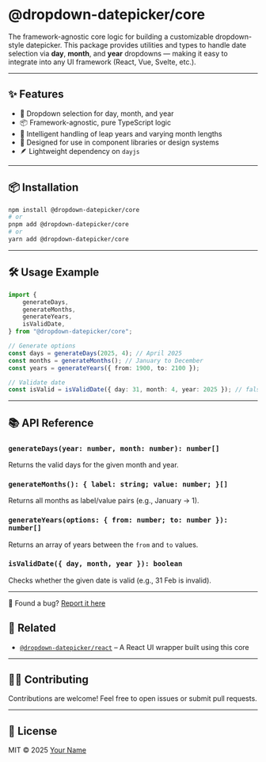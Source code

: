 # @dropdown-datepicker/core

The framework-agnostic core logic for building a customizable dropdown-style datepicker. This package provides utilities and types to handle date selection via **day**, **month**, and **year** dropdowns — making it easy to integrate into any UI framework (React, Vue, Svelte, etc.).

---

## ✨ Features

- 📅 Dropdown selection for day, month, and year
- 📦 Framework-agnostic, pure TypeScript logic
- 🧠 Intelligent handling of leap years and varying month lengths
- 🔧 Designed for use in component libraries or design systems
- 🪶 Lightweight dependency on `dayjs`

---

## 📦 Installation

```bash
npm install @dropdown-datepicker/core
# or
pnpm add @dropdown-datepicker/core
# or
yarn add @dropdown-datepicker/core
```

---

## 🛠️ Usage Example

```ts
import {
    generateDays,
    generateMonths,
    generateYears,
    isValidDate,
} from "@dropdown-datepicker/core";

// Generate options
const days = generateDays(2025, 4); // April 2025
const months = generateMonths(); // January to December
const years = generateYears({ from: 1900, to: 2100 });

// Validate date
const isValid = isValidDate({ day: 31, month: 4, year: 2025 }); // false (April has 30 days)
```

---

## 📚 API Reference

### `generateDays(year: number, month: number): number[]`

Returns the valid days for the given month and year.

### `generateMonths(): { label: string; value: number; }[]`

Returns all months as label/value pairs (e.g., January → 1).

### `generateYears(options: { from: number; to: number }): number[]`

Returns an array of years between the `from` and `to` values.

### `isValidDate({ day, month, year }): boolean`

Checks whether the given date is valid (e.g., 31 Feb is invalid).

---

🐛 Found a bug? [Report it here](https://github.com/yourusername/tanvir0604/issues/new?labels=package:core&template=core-bug.yml)

## 🔗 Related

- [`@dropdown-datepicker/react`](https://www.npmjs.com/package/@dropdown-datepicker/react) – A React UI wrapper built using this core

---

## 🧑‍💻 Contributing

Contributions are welcome! Feel free to open issues or submit pull requests.

---

## 📄 License

MIT © 2025 [Your Name](https://github.com/tanvir0604)
